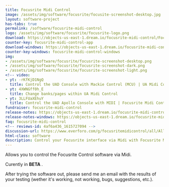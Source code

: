 ```yaml
---
title: Focusrite Midi Control
image: /assets/img/software/focusrite/focusite-screenshot-desktop.jpg
layout: software-project
has-tabs: true
permalink: /software/focusrite-midi-control
logo: /assets/img/software/focusrite/focusrite-logo.png
download: https://objects-us-east-1.dream.io/focusrite-midi-control/Focusrite%20Midi%20Control.zip
counter-key: focusrite-midi-control-app
download-windows: https://objects-us-east-1.dream.io/focusrite-midi-control/windows/Focusrite%20Midi%20Control%20Setup.msi
counter-key-windows: focusrite-midi-control-windows
img: 
- /assets/img/software/focusrite/focusrite-screenshot-desktop.png
- /assets/img/software/focusrite/focusrite-screenshot-dark.png
- /assets/img/software/focusrite/focusrite-screenshot-light.png
<!-- video: 
- yt: -rKfKjD1NgQ
  title: Control the UAD Console with Mackie Control (MCU) | UA Midi Control
- yt: 4XWNGff0h_E
  title: Change banks/pages within UA Midi Control
- yt: 3LLFUaXEhuY
  title: Control the UAD Apollo Console with MIDI | Focusrite Midi Control App -->
fundraiser: focusrite-midi-control
release-notes: https://objects-us-east-1.dream.io/focusrite-midi-control/Focusrite Midi Control.html
release-notes-windows: https://objects-us-east-1.dream.io/focusrite-midi-control/windows/Focusrite Midi Control Windows.html
faq: focusrite-midi-control
<!-- reviews-id: 4af6a436_1615727094 -->
discussion-url: https://www.everforo.com/g/focusritemidicontrol/all/All
html-class: software
description: Control your Focusrite interface via Midi with Focusrite Midi Control
---
```


Allows you to control the Focusrite Control software via Midi.

Curently in <b> BETA </b>.

After trying the software out, please send me an email with the results of your testing (wether it's working, not working, bugs, suggestions, etc.).